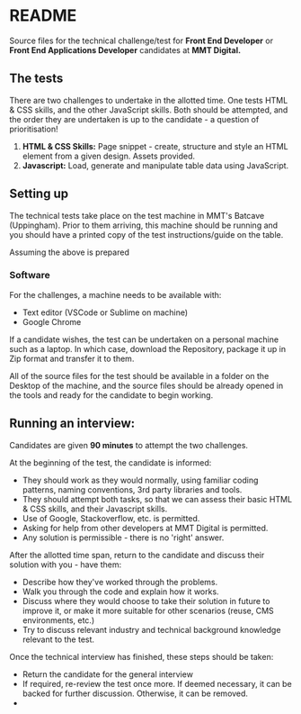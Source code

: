 # README #

Source files for the technical challenge/test for **Front End Developer** or **Front End Applications Developer** candidates at **MMT Digital.**

## The tests
There are two challenges to undertake in the allotted time.  One tests HTML & CSS skills, and the other JavaScript skills.  Both should be attempted, and the order they are undertaken is up to the candidate - a question of prioritisation!

1. **HTML & CSS Skills:** Page snippet - create, structure and style an HTML element from a given design. Assets provided.
2. **Javascript:** Load, generate and manipulate table data using JavaScript.

## Setting up
The technical tests take place on the test machine in MMT's Batcave (Uppingham). Prior to them arriving, this machine should be running and you should have a printed copy of the test instructions/guide on the table.

Assuming the above is prepared

### Software
For the challenges, a machine needs to be available with:

* Text editor (VSCode or Sublime on machine)
* Google Chrome

If a candidate wishes, the test can be undertaken on a personal machine such as a laptop.  In which case, download the Repository, package it up in Zip format and transfer it to them.

All of the source files for the test should be available in a folder on the Desktop of the machine, and the source files should be already opened in the tools and ready for the candidate to begin working.

## Running an interview: ##
Candidates are given **90 minutes** to attempt the two challenges.

At the beginning of the test, the candidate is informed:

* They should work as they would normally, using familiar coding patterns, naming conventions, 3rd party libraries and tools.
* They should attempt both tasks, so that we can assess their basic HTML & CSS skills, and their Javascript skills.
* Use of Google, Stackoverflow, etc. is permitted.
* Asking for help from other developers at MMT Digital is permitted.
* Any solution is permissible - there is no 'right' answer.

After the allotted time span, return to the candidate and discuss their solution with you - have them:

* Describe how they've worked through the problems.
* Walk you through the code and explain how it works.
* Discuss where they would choose to take their solution in future to improve it, or make it more suitable for other scenarios (reuse, CMS environments, etc.)
* Try to discuss relevant industry and technical background knowledge relevant to the test.

Once the technical interview has finished, these steps should be taken:

* Return the candidate for the general interview
* If required, re-review the test once more. If deemed necessary, it can be backed for further discussion. Otherwise, it can be removed.
* 
